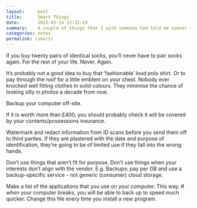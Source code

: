 ```yaml
---
layout:     post
title:      Smart Things
date:       2015-03-14 13:31:19
summary:    A couple of things that I wish someone had told me sooner rather than later.
categories: notes
permalink: /smart/
---
```


If you buy twenty pairs of identical socks, you’ll never have to pair socks again. For the rest of your life. Never. Again.

It’s probably not a good idea to buy that ‘fashionable’ loud polo shirt. Or to pay through the roof for a little emblem on your chest. Nobody ever knocked well fitting clothes in solid colours. They minimise the chance of looking silly in photos a decade from now.

Backup your computer off-site.

If it is worth more than £400, you should probably check it will be covered by your contents/possessions insurance.

Watermark and redact information from ID scans before you send them off to third parties. If they are plastered with the date and purpose of identification, they’re going to be of limited use if they fall into the wrong hands.

Don’t use things that aren’t fit for purpose. Don’t use things when your interests don’t align with the vendor. E.g. Backups: pay per GB and use a backup-specific service - not generic (consumer) cloud storage.

Make a list of the applications that you use on your computer. This way, <del>if</del> *when* your computer breaks, you will be able to back up to speed much quicker. Change this file every time you install a new program.
